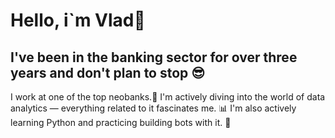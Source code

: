 # Hello, i`m Vlad👋

## I've been in the banking sector for over three years and don't plan to stop :sunglasses:

I work at one of the top neobanks.:feet:
I'm actively diving into the world of data analytics — everything related to it fascinates me. :bar_chart:
I'm also actively learning Python and practicing building bots with it. :space_invader:

<!--
**vladsh627/vladsh627** is a ✨ _special_ ✨ repository because its `README.md` (this file) appears on your GitHub profile.

Here are some ideas to get you started:

- 🔭 I’m currently working on ...
- 🌱 I’m currently learning ...
- 👯 I’m looking to collaborate on ...
- 🤔 I’m looking for help with ...
- 💬 Ask me about ...
- 📫 How to reach me: ...
- 😄 Pronouns: ...
- ⚡ Fun fact: ...
-->
